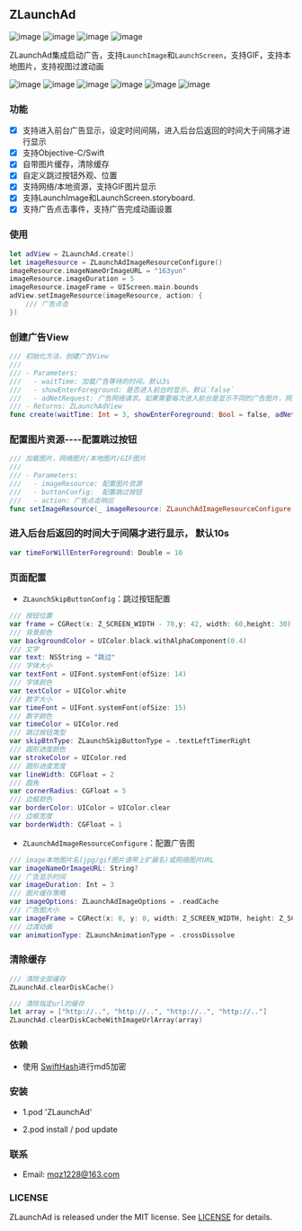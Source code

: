 
## ZLaunchAd

![image](https://travis-ci.org/MQZHot/ZLaunchAd.svg?branch=master)   ![image](https://img.shields.io/badge/support-swift%204-green.svg)  ![image](https://img.shields.io/badge/support-iOS%208%2B-blue.svg)  ![image](https://img.shields.io/cocoapods/v/ZLaunchAd.svg?style=flat)

ZLaunchAd集成启动广告，支持`LaunchImage`和`LaunchScreen`，支持GIF，支持本地图片，支持视图过渡动画


![image](https://github.com/MQZHot/ZLaunchAd/raw/master/Picture/pic0.gif) ![image](https://github.com/MQZHot/ZLaunchAd/raw/master/Picture/pic2.gif) ![image](https://github.com/MQZHot/ZLaunchAd/raw/master/Picture/pic3.gif) ![image](https://github.com/MQZHot/ZLaunchAd/raw/master/Picture/pic4.gif) ![image](https://github.com/MQZHot/ZLaunchAd/raw/master/Picture/pic5.gif) ![image](https://github.com/MQZHot/ZLaunchAd/raw/master/Picture/pic6.gif)

### 功能
- [x] 支持进入前台广告显示，设定时间间隔，进入后台后返回的时间大于间隔才进行显示
- [x] 支持Objective-C/Swift
- [x] 自带图片缓存，清除缓存
- [x] 自定义跳过按钮外观、位置
- [x] 支持网络/本地资源，支持GIF图片显示
- [x] 支持LaunchImage和LaunchScreen.storyboard.
- [x] 支持广告点击事件，支持广告完成动画设置

### 使用
```swift
let adView = ZLaunchAd.create()
let imageResource = ZLaunchAdImageResourceConfigure()
imageResource.imageNameOrImageURL = "163yun"
imageResource.imageDuration = 5
imageResource.imageFrame = UIScreen.main.bounds
adView.setImageResource(imageResource, action: {
    /// 广告点击
})
```

### 创建广告View
```swift
/// 初始化方法，创建广告View
///
/// - Parameters:
///   - waitTime: 加载广告等待的时间，默认3s
///   - showEnterForeground: 是否进入前台时显示，默认`false`
///   - adNetRequest: 广告网络请求。如果需要每次进入前台是显示不同的广告图片，网络请求写在此闭包中
/// - Returns: ZLaunchAdView
func create(waitTime: Int = 3, showEnterForeground: Bool = false, adNetRequest: ((ZLaunchAdView)->())? = nil) -> ZLaunchAdView
```

### 配置图片资源----配置跳过按钮
```swift
/// 加载图片，网络图片/本地图片/GIF图片
///
/// - Parameters:
///   - imageResource: 配置图片资源
///   - buttonConfig:  配置跳过按钮
///   - action: 广告点击响应
func setImageResource(_ imageResource: ZLaunchAdImageResourceConfigure, buttonConfig: ZLaunchSkipButtonConfig? = nil, action: ZLaunchClosure?)
```

### 进入后台后返回的时间大于间隔才进行显示， 默认10s
```swift
var timeForWillEnterForeground: Double = 10
```

 ### 页面配置
 * `ZLaunchSkipButtonConfig`：跳过按钮配置
 ```swift
 /// 按钮位置
 var frame = CGRect(x: Z_SCREEN_WIDTH - 70,y: 42, width: 60,height: 30)
 /// 背景颜色
 var backgroundColor = UIColor.black.withAlphaComponent(0.4)
 /// 文字
 var text: NSString = "跳过"
 /// 字体大小
 var textFont = UIFont.systemFont(ofSize: 14)
 /// 字体颜色
 var textColor = UIColor.white
 /// 数字大小
 var timeFont = UIFont.systemFont(ofSize: 15)
 /// 数字颜色
 var timeColor = UIColor.red
 /// 跳过按钮类型
 var skipBtnType: ZLaunchSkipButtonType = .textLeftTimerRight
 /// 圆形进度颜色
 var strokeColor = UIColor.red
 /// 圆形进度宽度
 var lineWidth: CGFloat = 2
 /// 圆角
 var cornerRadius: CGFloat = 5
 /// 边框颜色
 var borderColor: UIColor = UIColor.clear
 /// 边框宽度
 var borderWidth: CGFloat = 1
 ```
 * `ZLaunchAdImageResourceConfigure`：配置广告图
```swift
/// image本地图片名(jpg/gif图片请带上扩展名)或网络图片URL
var imageNameOrImageURL: String?
/// 广告显示时间
var imageDuration: Int = 3
/// 图片缓存策略
var imageOptions: ZLaunchAdImageOptions = .readCache
/// 广告图大小
var imageFrame = CGRect(x: 0, y: 0, width: Z_SCREEN_WIDTH, height: Z_SCREEN_HEIGHT-100)
/// 过渡动画
var animationType: ZLaunchAnimationType = .crossDissolve
```

### 清除缓存
```swift
/// 清除全部缓存
ZLaunchAd.clearDiskCache()

/// 清除指定url的缓存
let array = ["http://..", "http://..", "http://..", "http://.."]
ZLaunchAd.clearDiskCacheWithImageUrlArray(array)
```

### 依赖

* 使用 [SwiftHash](https://github.com/onmyway133/SwiftHash)进行md5加密

### 安装

* 1.pod 'ZLaunchAd'

* 2.pod install / pod update


### 联系

* Email: mqz1228@163.com

### LICENSE

ZLaunchAd is released under the MIT license. See [LICENSE](https://github.com/MQZHot/ZLaunchAd/blob/master/LICENSE) for details.


